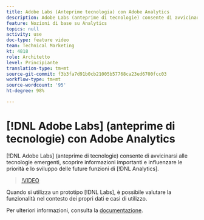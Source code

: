 ```yaml
---
title: Adobe Labs (Anteprime tecnologia) con Adobe Analytics
description: Adobe Labs (anteprime di tecnologie) consente di avvicinarsi alle tecnologie emergenti, scoprire informazioni importanti e influenzare le priorità e lo sviluppo delle future funzioni di Analytics.
feature: Nozioni di base su Analytics
topics: null
activity: use
doc-type: feature video
team: Technical Marketing
kt: 4818
role: Architetto
level: Principiante
translation-type: tm+mt
source-git-commit: f3b3fa7d91b0cb21005b57768ca23ed6700fcc03
workflow-type: tm+mt
source-wordcount: '95'
ht-degree: 98%

---
```



# [!DNL Adobe Labs] (anteprime di tecnologie) con Adobe Analytics

[!DNL Adobe Labs] (anteprime di tecnologie) consente di avvicinarsi alle tecnologie emergenti, scoprire informazioni importanti e influenzare le priorità e lo sviluppo delle future funzioni di [!DNL Analytics].

>[!VIDEO](https://video.tv.adobe.com/v/32841/?quality=12)

Quando si utilizza un prototipo [!DNL Labs], è possibile valutare la funzionalità nel contesto dei propri dati e casi di utilizzo.

Per ulteriori informazioni, consulta la [documentazione](https://docs.adobe.com/content/help/it-IT/analytics/analyze/tech-previews/overview.html).
